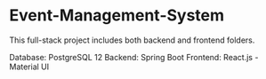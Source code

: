 # Event-Management-System

This full-stack project includes both backend and frontend folders.

Database: PostgreSQL 12
Backend: Spring Boot
Frontend: React.js - Material UI
